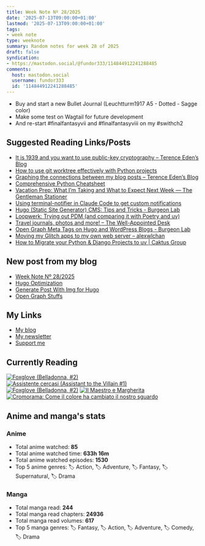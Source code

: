 ```yaml
---
title: Week Note Nº 28/2025
date: '2025-07-13T09:00:00+01:00'
lastmod: '2025-07-13T09:00:00+01:00'
tags:
- week note
type: weeknote
summary: Random notes for week 28 of 2025
draft: false
syndication:
- https://mastodon.social/@fundor333/114844912241288485
comments:
  host: mastodon.social
  username: fundor333
  id: '114844912241288485'
---
```


- Buy and start a new Bullet Journal (Leuchtturm1917 A5 - Dotted - Sagge color)
- Make some test on Wagtail for future development
- And re-start #finalfantasyvii and #finalfantasyviii on my #swithch2

## Suggested Reading Links/Posts
- [It is 1939 and you want to use public-key cryptography – Terence Eden’s Blog](https://shkspr.mobi/blog/2025/07/it-is-1939-and-you-want-to-use-public-key-cryptography/?utm_source=fundor333.com)
- [How to use git worktree effectively with Python projects](https://www.andreagrandi.it/posts/how-to-use-git-worktree-effectively-with-python-projects/?utm_source=fundor333.com)
- [Graphing the connections between my blog posts – Terence Eden’s Blog](https://shkspr.mobi/blog/2025/01/graphing-the-connections-between-my-blog-posts/?utm_source=fundor333.com)
- [Comprehensive Python Cheatsheet](https://gto76.github.io/python-cheatsheet/?utm_source=fundor333.com)
- [Vacation Prep: What I’m Taking and What to Expect Next Week — The Gentleman Stationer](https://www.gentlemanstationer.com/blog/2025/7/12/vacation-prep-what-im-taking-and-what-to-expect-next-week?utm_source=fundor333.com)
- [Using terminal-notifier in Claude Code to get custom notifications](https://www.andreagrandi.it/posts/using-terminal-notifier-claude-code-custom-notifications/?utm_source=fundor333.com)
- [Hugo (Static Site Generator) CMS: Tips and Tricks - Burgeon Lab](https://www.burgeonlab.com/blog/hugo-tips-and-tricks/?utm_source=fundor333.com)
- [Loopwerk: Trying out PDM (and comparing it with Poetry and uv)](https://www.loopwerk.io/articles/2024/trying-pdm/?utm_source=fundor333.com)
- [Travel journals, photos and more! – The Well-Appointed Desk](https://www.wellappointeddesk.com/2025/07/travel-journals-photos-and-more/?utm_source=fundor333.com)
- [Open Graph Meta Tags on Hugo and WordPress Blogs - Burgeon Lab](https://www.burgeonlab.com/blog/hugo-and-wordpress-open-graph-meta-tags/?utm_source=fundor333.com)
- [Moving my Glitch apps to my own web server – alexwlchan](https://alexwlchan.net/2025/moving-my-glitch-apps-to-my-own-web-server/?ref=rss&utm_source=fundor333.com)
- [How to Migrate your Python & Django Projects to uv | Caktus Group](https://www.caktusgroup.com/blog/2025/06/11/migrating-python-django-projects-uv/?utm_source=fundor333.com)
## New post from my blog
- [Week Note Nº 28/2025](https://fundor333.com/weeknotes/2025/28/?utm_source=fundor333.com)
- [Hugo Optimization](https://fundor333.com/micro/2025/07/hugo-optimization/?utm_source=fundor333.com)
- [Generate Post With Img for Hugo](https://fundor333.com/post/2025/generate-post-with-img-for-hugo/?utm_source=fundor333.com)
- [Open Graph Stuffs](https://fundor333.com/micro/2025/07/open-graph-stuffs/?utm_source=fundor333.com)

## My Links
- [My blog](https://www.fundor333.com)
- [My newsletter](https://newsletter.digitaltearoom.com)
- [Support me](https://ko-fi.com/fundor333)

## Currently Reading
[![Foxglove (Belladonna, #2)](https://i.gr-assets.com/images/S/compressed.photo.goodreads.com/books/1677904559l/74891101._SX98_.jpg)](https://www.goodreads.com/review/show/7711062265?utm_medium=api&utm_source=rss) [![Assistente cercasi (Assistant to the Villain #1)](https://i.gr-assets.com/images/S/compressed.photo.goodreads.com/books/1712603576l/211060482._SX98_.jpg)](https://www.goodreads.com/review/show/7698115029?utm_medium=api&utm_source=rss) [![Foxglove (Belladonna, #2)](https://i.gr-assets.com/images/S/compressed.photo.goodreads.com/books/1714663422l/211170617._SX98_.jpg)](https://www.goodreads.com/review/show/7583111149?utm_medium=api&utm_source=rss) [![Il Maestro e Margherita](https://i.gr-assets.com/images/S/compressed.photo.goodreads.com/books/1449182290l/28095021._SX98_.jpg)](https://www.goodreads.com/review/show/7613476820?utm_medium=api&utm_source=rss) [![Cromorama: Come il colore ha cambiato il nostro sguardo](https://i.gr-assets.com/images/S/compressed.photo.goodreads.com/books/1505808761l/36266532._SX98_.jpg)](https://www.goodreads.com/review/show/5993206761?utm_medium=api&utm_source=rss) 

## Anime and manga's stats

### **Anime**
- Total anime watched: **85**
- Total anime watched time: **633h 16m**
- Total anime watched episodes: **1530**
- Top 5 anime genres: 🏷️ Action, 🏷️ Adventure, 🏷️ Fantasy, 🏷️ Supernatural, 🏷️ Drama

### **Manga**
- Total manga read: **244**
- Total manga read chapters: **24936**
- Total manga read volumes: **617**
- Top 5 manga genres: 🏷️ Fantasy, 🏷️ Action, 🏷️ Adventure, 🏷️ Comedy, 🏷️ Drama
